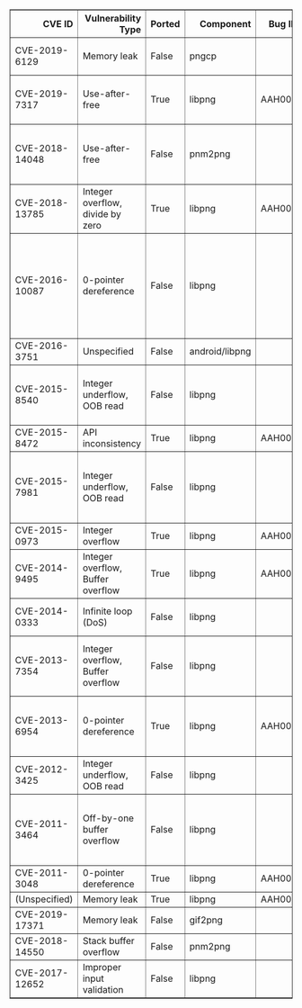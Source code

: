 <table border="1" class="dataframe">
  <thead>
    <tr style="text-align: right;">
      <th>CVE ID</th>
      <th>Vulnerability Type</th>
      <th>Ported</th>
      <th>Component</th>
      <th>Bug ID</th>
      <th>Report</th>
      <th>Fix</th>
      <th>Notes</th>
    </tr>
  </thead>
  <tbody>
    <tr>
      <td>CVE-2019-6129</td>
      <td>Memory leak</td>
      <td>False</td>
      <td>pngcp</td>
      <td></td>
      <td></td>
      <td></td>
      <td>pngcp fails to free allocated info struct upon error. Not a core bug.</td>
    </tr>
    <tr>
      <td>CVE-2019-7317</td>
      <td>Use-after-free</td>
      <td>True</td>
      <td>libpng</td>
      <td>AAH002</td>
      <td></td>
      <td></td>
      <td>Only triggered if the application uses the simplified API (png_image_begin_read...).</td>
    </tr>
    <tr>
      <td>CVE-2018-14048</td>
      <td>Use-after-free</td>
      <td>False</td>
      <td>pnm2png</td>
      <td></td>
      <td></td>
      <td></td>
      <td>A specially-crafted input can crash a sample program in a place that's outside of the scope of libpng.</td>
    </tr>
    <tr>
      <td>CVE-2018-13785</td>
      <td>Integer overflow, divide by zero</td>
      <td>True</td>
      <td>libpng</td>
      <td>AAH001</td>
      <td></td>
      <td></td>
      <td></td>
    </tr>
    <tr>
      <td>CVE-2016-10087</td>
      <td>0-pointer dereference</td>
      <td>False</td>
      <td>libpng</td>
      <td></td>
      <td></td>
      <td></td>
      <td>Context-dependent. To be vulnerable, an application has to load a text chunk into the png structure, then delete all text, then add another text chunk to the same png structure. Highly unlikely to be triggered by a crafted PNG file.</td>
    </tr>
    <tr>
      <td>CVE-2016-3751</td>
      <td>Unspecified</td>
      <td>False</td>
      <td>android/libpng</td>
      <td></td>
      <td></td>
      <td></td>
      <td>No released information.</td>
    </tr>
    <tr>
      <td>CVE-2015-8540</td>
      <td>Integer underflow, OOB read</td>
      <td>False</td>
      <td>libpng</td>
      <td></td>
      <td></td>
      <td></td>
      <td>Vulnerability in pngwutil.c, which is not used when reading a file. Cannot be triggered by a crafted PNG file.</td>
    </tr>
    <tr>
      <td>CVE-2015-8472</td>
      <td>API inconsistency</td>
      <td>True</td>
      <td>libpng</td>
      <td>AAH003</td>
      <td></td>
      <td></td>
      <td></td>
    </tr>
    <tr>
      <td>CVE-2015-7981</td>
      <td>Integer underflow, OOB read</td>
      <td>False</td>
      <td>libpng</td>
      <td></td>
      <td></td>
      <td></td>
      <td>Bug in png_convert_to_rfc1123() which is never called within libpng. Only applications that call this function are vulnerable.</td>
    </tr>
    <tr>
      <td>CVE-2015-0973</td>
      <td>Integer overflow</td>
      <td>True</td>
      <td>libpng</td>
      <td>AAH004</td>
      <td></td>
      <td></td>
      <td>PoC not available due to size constraints.</td>
    </tr>
    <tr>
      <td>CVE-2014-9495</td>
      <td>Integer overflow, Buffer overflow</td>
      <td>True</td>
      <td>libpng</td>
      <td>AAH005</td>
      <td></td>
      <td></td>
      <td></td>
    </tr>
    <tr>
      <td>CVE-2014-0333</td>
      <td>Infinite loop (DoS)</td>
      <td>False</td>
      <td>libpng</td>
      <td></td>
      <td></td>
      <td></td>
      <td>Only applications using the progressive reader are affected.</td>
    </tr>
    <tr>
      <td>CVE-2013-7354</td>
      <td>Integer overflow, Buffer overflow</td>
      <td>False</td>
      <td>libpng</td>
      <td></td>
      <td></td>
      <td></td>
      <td>libpng calls vulnerable function internally only with num_unknowns==1. Cannot be triggered by a crafted PNG file.</td>
    </tr>
    <tr>
      <td>CVE-2013-6954</td>
      <td>0-pointer dereference</td>
      <td>True</td>
      <td>libpng</td>
      <td>AAH008</td>
      <td></td>
      <td></td>
      <td>Only triggered if application applies the EXPAND transformation (expands the palette over the samples).</td>
    </tr>
    <tr>
      <td>CVE-2012-3425</td>
      <td>Integer underflow, OOB read</td>
      <td>False</td>
      <td>libpng</td>
      <td></td>
      <td></td>
      <td></td>
      <td>Vulnerable function was entirely removed since libpng-1.2.48.</td>
    </tr>
    <tr>
      <td>CVE-2011-3464</td>
      <td>Off-by-one buffer overflow</td>
      <td>False</td>
      <td>libpng</td>
      <td></td>
      <td></td>
      <td></td>
      <td>png_formatted_warning() function was drastically refactored to avoid the overflow. (git diff v1.5.7 v1.5.8beta01 -- pngerror.c).</td>
    </tr>
    <tr>
      <td>CVE-2011-3048</td>
      <td>0-pointer dereference</td>
      <td>True</td>
      <td>libpng</td>
      <td>AAH006</td>
      <td></td>
      <td></td>
      <td></td>
    </tr>
    <tr>
      <td>(Unspecified)</td>
      <td>Memory leak</td>
      <td>True</td>
      <td>libpng</td>
      <td>AAH007</td>
      <td></td>
      <td></td>
      <td></td>
    </tr>
    <tr>
      <td>CVE-2019-17371</td>
      <td>Memory leak</td>
      <td>False</td>
      <td>gif2png</td>
      <td></td>
      <td></td>
      <td></td>
      <td>Not a core bug.</td>
    </tr>
    <tr>
      <td>CVE-2018-14550</td>
      <td>Stack buffer overflow</td>
      <td>False</td>
      <td>pnm2png</td>
      <td></td>
      <td></td>
      <td></td>
      <td>Not a core bug.</td>
    </tr>
    <tr>
      <td>CVE-2017-12652</td>
      <td>Improper input validation</td>
      <td>False</td>
      <td>libpng</td>
      <td></td>
      <td></td>
      <td></td>
      <td>Way too many changes.</td>
    </tr>
  </tbody>
</table>